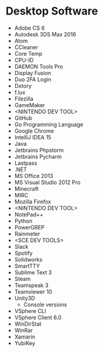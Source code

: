 # Desktop Software

- Adobe CS 6
- Autodesk 3DS Max 2016
- Atom
- CCleaner
- Core Temp
- CPU-ID
- DAEMON Tools Pro
- Display Fusion
- Duo 2FA Login
- Dxtory
- f.lux
- Filezilla
- GameMaker 
- \<NINTENDO DEV TOOL\>
- GitHub
- Go Programming Language
- Google Chrome
- IntelliJ IDEA 15
- Java
- Jetbrains Phpstorm
- Jetbrains Pycharm
- Lastpass
- .NET
- MS Office 2013
- MS Visual Studio 2012 Pro
- Minecraft
- MIRC
- Mozilla Firefox
- \<NINTENDO DEV TOOL\>
- NotePad++
- Python
- PowerGREP
- Rainmeter
- \<SCE DEV TOOLS\>
- Slack
- Spotify
- Solidworks
- SmartTTY
- Sublime Text 3
- Steam
- Teamspeak 3
- Teamviewer 10
- Unity3D 
  - Console versions
- VSphere CLI
- VSphere Client 6.0
- WinDirStat
- WinRar
- Xamarin
- YubiKey


